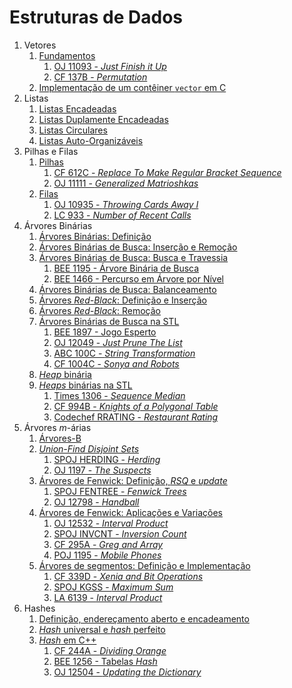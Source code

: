 Estruturas de Dados
===================

1. Vetores
    1. [Fundamentos](slides/vetores_fundamentos/vetores_fundamentos.pdf)
        1. [OJ 11093 - _Just Finish it Up_](problems/OJ_11093/OJ_11093.pdf)
        1. [CF 137B - _Permutation_](problems/CF_137B/CF_137B.pdf)
    1. [Implementação de um contêiner `vector` em C](slides/vetores_implementacao/vetores_implementacao.pdf) 
1. Listas
    1. [Listas Encadeadas](slides/LE-1/LE-1.pdf)
    1. [Listas Duplamente Encadeadas](slides/LE-2/LE-2.pdf)
    1. [Listas Circulares](slides/LE-3/LE-3.pdf)
    1. [Listas Auto-Organizáveis](slides/LE-4/LE-4.pdf)
1. Pilhas e Filas
    1. [Pilhas](slides/pilhas/pilhas.pdf)
        1. [CF 612C - _Replace To Make Regular Bracket Sequence_](problems/CF_612C/CF_612C.pdf)
        1. [OJ 11111 - _Generalized Matrioshkas_](problems/OJ_11111/OJ_11111.pdf)
    1. [Filas](slides/filas/filas.pdf)
        1. [OJ 10935 - _Throwing Cards Away I_](problems/OJ_10935/OJ_10935.pdf)
        1. [LC 933 - _Number of Recent Calls_](problems/LC_933/LC_933.pdf)
1. Árvores Binárias
    1. [Árvores Binárias: Definição](slides/arvore_binaria-definicao/arvore_binaria-definicao.pdf)
    1. [Árvores Binárias de Busca: Inserção e Remoção](slides/arvore_binaria_de_busca-insercao_e_remocao/arvore_binaria_de_busca-insercao_e_remocao.pdf)
    1. [Árvores Binárias de Busca: Busca e Travessia](slides/arvore_binaria_de_busca-busca_e_travessia/arvore_binaria_de_busca-busca_e_travessia.pdf)
        1. [BEE 1195 - Árvore Binária de Busca](problems/BEE_1195/BEE_1195.pdf)
        1. [BEE 1466 - Percurso em Árvore por Nível](problems/BEE_1466/BEE_1466.pdf)
    1. [Árvores Binárias de Busca: Balanceamento](slides/TR-4/TR-4.pdf)
    1. [Árvores _Red-Black_: Definição e Inserção](slides/TR-5/TR-5.pdf)
    1. [Árvores _Red-Black_: Remoção](slides/TR-6/TR-6.pdf)
    1. [Árvores Binárias de Busca na STL](slides/arvore_binaria_de_busca-stl/arvore_binaria_de_busca-stl.pdf) 
        1. [BEE 1897 - Jogo Esperto](problems/BEE_1897/BEE_1897.pdf)
        1. [OJ 12049 - _Just Prune The List_](problems/OJ_12049/OJ_12049.pdf)
        1. [ABC 100C - _String Transformation_](problems/ABC_100C/ABC_100C.pdf)
        1. [CF 1004C - _Sonya and Robots_](problems/CF_1004C/CF_1004C.pdf)
    1. [_Heap_ binária](slides/heaps-definicao/heaps-definicao.pdf) 
    1. [_Heaps_ binárias na STL](slides/heaps-stl/heaps-stl.pdf)
        1. [Times 1306 - _Sequence Median_](problems/Times_1306/Timus_1306.pdf)
        1. [CF 994B - _Knights of a Polygonal Table_](problems/CF_994B/CF_994B.pdf)
        1. [Codechef RRATING - _Restaurant Rating_](problems/Codechef_RRATING/Codechef_RRATING.pdf)
1. Árvores _m_-árias
    1. [Árvores-B](slides/BT-1/BT-1.pdf)
    1. [_Union-Find Disjoint Sets_](slides/ufds/ufds.pdf)
        1. [SPOJ HERDING - _Herding_](problems/SPOJ_HERDING/SPOJ_HERDING.pdf)
        1. [OJ 1197 - _The Suspects_](problems/OJ_1197/OJ_1197.pdf)
    1. [Árvores de Fenwick: Definição, _RSQ_ e _update_](slides/fenwick_tree-definicao/fenwick_tree-definicao.pdf)
        1. [SPOJ FENTREE - _Fenwick Trees_](problems/SPOJ_FENTREE/SPOJ_FENTREE.pdf)
        1. [OJ 12798 - _Handball_](problems/OJ_12798/OJ_12798.pdf)
    1. [Árvores de Fenwick: Aplicações e Variações](slides/fenwick_tree-aplicacoes/fenwick_tree-aplicacoes.pdf) 
        1. [OJ 12532 - _Interval Product_](problems/OJ_12532/OJ_12532.pdf)
        1. [SPOJ INVCNT - _Inversion Count_](problems/SPOJ_INVCNT/SPOJ_INVCNT.pdf)
        1. [CF 295A - _Greg and Array_](problems/CF_295A/CF_295A.pdf)
        1. [POJ 1195 - _Mobile Phones_](problems/POJ_1195/POJ_1195.pdf)
    1. [Árvores de segmentos: Definição e Implementação](slides/segtree/segtree.pdf)
        1. [CF 339D - _Xenia and Bit Operations_](problems/CF_339D/CF_339D.pdf)
        1. [SPOJ KGSS - _Maximum Sum_](problems/SPOJ_KGSS/SPOJ_KGSS.pdf)
        1. [LA 6139 - _Interval Product_](problems/LA_6139/LA_6139.pdf)
1. Hashes
    1. [Definição, endereçamento aberto e encadeamento](slides/HS-1/HS-1.pdf)
    1. [_Hash_ universal e _hash_ perfeito](slides/HS-2/HS-2.pdf)
    1. [_Hash_ em C++](slides/hash_em_cpp/hash_em_cpp.pdf)
        1. [CF 244A - _Dividing Orange_](problems/CF_244A/CF_244A.pdf)
        1. [BEE 1256 - Tabelas _Hash_](problems/BEE_1256/BEE_1256.pdf)
        1. [OJ 12504 - _Updating the Dictionary_](problems/OJ_12504/OJ_12504.pdf)
<!-- Assuntos pendentes:
1. Filas monótonas: https://medium.com/algorithms-and-leetcode/monotonic-queue-explained-with-leetcode-problems-7db7c530c1d6
2. Árvores AVL
3. BITree: range query com range update
4. Pilhas que retornam o max/min em O(1) com um campo extra: tal valor no momento da inserção (o próprio valor ou o do anterior, o que for melhor)
-->

